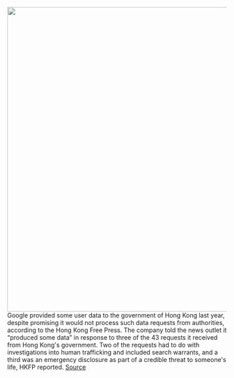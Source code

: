 <img src='https://cdn.vox-cdn.com/thumbor/gxKM-1NMaKMR_W_9tI_pTLj55LE=/0x0:2040x1360/1200x800/filters:focal(857x517:1183x843)/cdn.vox-cdn.com/uploads/chorus_image/image/69845428/acastro_180427_1777_0003.0.jpg' width='700px' /><br/>
Google provided some user data to the government of Hong Kong last year, despite promising it would not process such data requests from authorities, according to the Hong Kong Free Press. The company told the news outlet it “produced some data” in response to three of the 43 requests it received from Hong Kong's government. Two of the requests had to do with investigations into human trafficking and included search warrants, and a third was an emergency disclosure as part of a credible threat to someone's life, HKFP reported.
<a href='https://www.theverge.com/2021/9/11/22668734/google-user-data-hong-kong-authorities-china'> Source <a/>